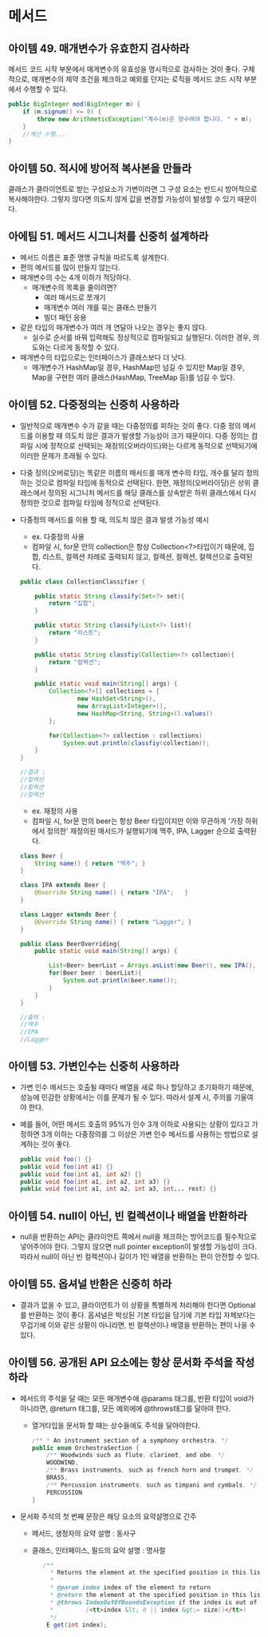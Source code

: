 # 메서드
## 아이템 49. 매개변수가 유효한지 검사하라

메서드 코드 시작 부분에서 매게변수의 유효성을 명시적으로 검사하는 것이 좋다. 구체적으로, 매개변수의 제약 조건을 체크하고 예외를 던지는 로직을 메서드 코드 시작 부분에서 수행할 수 있다.

  ```java
  public BigInteger mod(BigInteger m) { 
      if (m.signum() <= 0) { 
          throw new ArithmeticException("계수(m)은 양수여야 합니다. " + m); 
      } 
      //계산 수행... 
  }
  ```



## 아이템 50. 적시에 방어적 복사본을 만들라

클래스가 클라이언트로 받는 구성요소가 가변이라면 그 구성 요소는 반드시 방어적으로 복사해야한다. 그렇지 않다면 의도치 않게 값을 변경할 가능성이 발생할 수 있기 때문이다.



## 아에팀 51. 메서드 시그니처를 신중히 설계하라
-   메서드 이름은 표준 명명 규칙을 따르도록 설계한다.
-   편의 메서드를 많이 만들지 않는다.
-   매개변수의 수는 4개 이하가 적당하다.
    -   매개변수의 목록을 줄이려면?
        -   여러 매서드로 쪼개기
        -   매개변수 여러 개를 묶는 클래스 만들기
        -   빌더 패턴 응용
-   같은 타입의 매개변수가 여러 개 연달아 나오는 경우는 좋지 않다.
    -   실수로 순서를 바꿔 입력해도 정상적으로 컴파일되고 실행된다. 이러한 경우, 의도와는 다르게 동작할 수 있다.
-   매개변수의 타입으로는 인터페이스가 클래스보다 더 낫다.
    -   매개변수가 HashMap일 경우, HashMap만 넘길 수 있지만 Map일 경우, Map을 구현한 여러 클래스(HashMap, TreeMap 등)를 넘길 수 있다.



## 아이템 52. 다중정의는 신중히 사용하라

-   일반적으로 매개변수 수가 같을 때는 다중정의를 피하는 것이 좋다. 다중 정의 메서드를 이용할 때 의도치 않은 결과가 발생할 가능성이 크기 때문이다. 다중 정의는 컴파일 시에 정적으로 선택되는 재정의(오버라이드)와는 다르게 동적으로 선택되기에 이러한 문제가 초래될 수 있다.
-   다중 정의(오버로딩)는 똑같은 이름의 매서드를 매개 변수의 타입, 개수를 달리 정의하는 것으로 컴파일 타임에 동적으로 선택된다. 한편, 재정의(오버라이딩)은 상위 클래스에서 정의된 시그니처 메서드를 해당 클래스를 상속받은 하위 클래스에서 다시 정의한 것으로 컴파일 타임에 정적으로 선택된다.
-   다중정의 매서드를 이용 할 때, 의도치 않은 결과 발생 가능성 예시
    
    -   ex. 다중정의 사용
    -   컴파일 시, for문 안의 collection은 항상 Collection<?>타입이기 때문에, 집합, 리스트, 컬렉션 차례로 출력되지 않고, 컬렉션, 컬렉션, 컬렉션으로 출력된다.
    
    ```java
    public class CollectionClassifier {
    
        public static String classify(Set<?> set){
            return "집합";
        }
    
        public static String classify(List<?> list){
            return "리스트";
        }
    
        public static String classfiy(Collection<?> collection){
            return "컬렉션";
        }
    
        public static void main(String[] args) {
            Collection<?>[] collections = {
                    new HashSet<String>(),
                    new ArrayList<Integer>(),
                    new HashMap<String, String>().values()
            };
    
            for(Collection<?> collection : collections)
                System.out.println(classfiy(collection));
        }
    }
    
    //결과 : 
    //컬렉션
    //컬렉션
    //컬렉션
    ```
    
    -   ex. 재정의 사용
    -   컴파일 시, for문 안의 beer는 항상 Beer 타입이지만 이와 무관하게 '가장 하위에서 정의한' 재정의된 매서드가 실행되기에 맥주, IPA, Lagger 순으로 출력된다.
    
    ```java
    class Beer {
        String name() { return "맥주"; }
    }
    
    class IPA extends Beer {
        @Override String name() { return "IPA";   }
    }
    
    class Lagger extends Beer {
        @Override String name() { return "Lagger"; }
    }
    
    public class BeerOverriding{
        public static void main(String[] args) {
    
            List<Beer> beerList = Arrays.asList(new Beer(), new IPA(), new Lagger());
            for(Beer beer : beerList){
                System.out.println(beer.name());
            }
        }
    }
    
    //출력 :
    //맥주
    //IPA
    //Lagger
    ```



## 아이템 53. 가변인수는 신중히 사용하라

- 가변 인수 메서드는 호출될 때마다 배열을 새로 하나 할당하고 초기화하기 때문에, 성능에 민감한 상황에서는 이를 문제가 될 수 있다. 따라서 설계 시, 주의를 기울여야 한다.

- 예를 들어, 어떤 메서드 호출의 95%가 인수 3개 이하로 사용되는 상황이 있다고 가정하면 3개 이하는 다중정의를 그 이상은 가변 인수 메서드를 사용하는 방법으로 설계하는 것이 좋다.

  ```java
  public void foo() {}
  public void foo(int a1) {} 
  public void foo(int a1, int a2) {}
  public void foo(int a1, int a2, int a3) {} 
  public void foo(int a1, int a2, int a3, int... rest) {}
  ```



## 아이템 54. null이 아닌, 빈 컬렉션이나 배열을 반환하라

-   null을 반환하는 API는 클라이언트 쪽에서 null을 체크하는 방어코드를 필수적으로 넣어주어야 한다. 그렇지 않으면 null pointer exception이 발생할 가능성이 크다. 따라서 null이 아닌 빈 컬렉션이나 길이가 1인 배열을 반환하는 편이 안전할 수 있다.



## 아이템 55. 옵셔널 반환은 신중히 하라

- 결과가 없을 수 있고, 클라이언트가 이 상황을 특별하게 처리해야 한다면 Optional를 반환하는 것이 좋다. 옵셔널은 박싱된 기본 타입을 담기에 기본 타입 자체보다는 무겁기에 이와 같은 상황이 아니라면, 빈 컬렉션이나 배열을 반환하는 편이 나을 수 있다.

  

## 아이템 56. 공개된 API 요소에는 항상 문서화 주석을 작성하라

-   메서드의 주석을 달 때는 모든 매개변수에 @params 태그를, 반환 타입이 void가 아니라면, @return 태그를, 모든 예외에에 @throws태그를 달아야 한다.
    - 열거타입을 문서화 할 때는 상수들에도 주석을 달아야한다.
    
      ```java
      /** * An instrument section of a symphony orchestra. */ 
      public enum OrchestraSection { 
          /** Woodwinds such as flute, clarinet, and obe. */ 
          WOODWIND, 
          /** Brass instruments, such as french horn and trumpet. */ 
          BRASS, 
          /** Percussion instruments, such as timpani and cymbals. */
          PERCUSSION
      }
      ```
    
-   문서화 주석의 첫 번째 문장은 해당 요소의 요약설명으로 간주
    - 메서드, 생정자의 요약 설명 : 동사구
    
    - 클래스, 인터페이스, 필드의 요악 설명 : 명사절
    
      ```java
         /**
           * Returns the element at the specified position in this list.
           *
           * @param index index of the element to return
           * @return the element at the specified position in this list
           * @throws IndexOutOfBoundsException if the index is out of range
           *         (<tt>index &lt; 0 || index &gt;= size()</tt>)
           */
          E get(int index);
      ```
    
      
